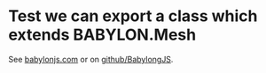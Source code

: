 # Test we can export a class which extends BABYLON.Mesh

See [babylonjs.com](http://www.babylonjs.com/) or on [github/BabylongJS](https://github.com/BabylonJS/Babylon.js).
